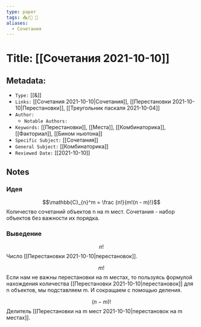 ```yaml
---
type: paper
tags: 📥️/📜️ 🔢
aliases:
  - Сочетания
---
```




# Title: **[[Сочетания 2021-10-10]]**


## Metadata:

- `Type:` [[&]]
- `Links:` [[Сочетания 2021-10-10|Сочетания]], [[Перестановки 2021-10-10|Перестановки]], [[Треугольник паскаля 2021-10-04]]
- `Author:` 
	- `Notable Authors:` 
- `Keywords:` [[Перестановки]], [[Места]], [[Комбинаторика]], [[Факториал]], [[Бином ньютона]]
- `Specific Subject:` [[Сочетания]]
- `General Subject:` [[Комбинаторика]]
- `Reviewed Date:` [[2021-10-10]]


## Notes

### Идея
$$\mathbb{C}_{n}^m = \frac {n!}{m!(n - m)!}$$
Количество сочетаний объектов n на m мест.
Сочетания - набор объектов без важности их порядка.

### Выведение
$$n!$$
Число [[Перестановки 2021-10-10|перестановок]].

$$m!$$
Если нам не важны перестановки на m местах, то пользуясь формулой нахождения количества [[Перестановки 2021-10-10|перестановок]] для n объектов, мы подставляем m. И сокращаем c помощью деления.

$$(n - m)!$$
Делитель [[Перестановки на m мест 2021-10-10|перестановок на m местах]].